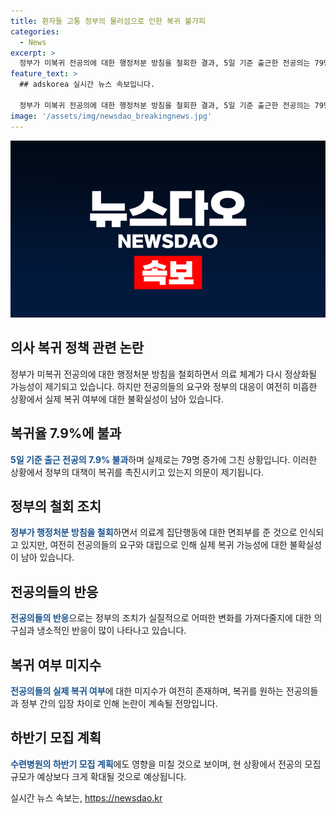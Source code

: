 ```yaml
---
title: 환자들 고통 정부의 물러섬으로 인한 복귀 불가피
categories:
  - News
excerpt: >
  정부가 미복귀 전공의에 대한 행정처분 방침을 철회한 결과, 5일 기준 출근한 전공의는 79명 증가한 1092명에 불과하였다. 하지만 의료 현장에서의 사례와 전공의의 요구 사항 등을 고려해 복귀 여부에 상관없이 행정처분을 하지 않기로 결정하면서, 의료 체계 정상화에 관심이 쏠리고 있다. 그러나 전공의들은 여전히 요구를 통해 정부와 대립하고 있어 실제 복귀 모습은 미지수다. 정부는 이번 조치로 전공의들이 확정될 것으로 기대하고 있지만, 의료 현장에서는 여전히 냉소적인 반응이 많이 나오고 있어 관심이 쏠리고 있다.
feature_text: >
  ## adskorea 실시간 뉴스 속보입니다.

  정부가 미복귀 전공의에 대한 행정처분 방침을 철회한 결과, 5일 기준 출근한 전공의는 79명 증가한 1092명에 불과하였다. 하지만 의료 현장에서의 사례와 전공의의 요구 사항 등을 고려해 복귀 여부에 상관없이 행정처분을 하지 않기로 결정하면서, 의료 체계 정상화에 관심이 쏠리고 있다. 그러나 전공의들은 여전히 요구를 통해 정부와 대립하고 있어 실제 복귀 모습은 미지수다. 정부는 이번 조치로 전공의들이 확정될 것으로 기대하고 있지만, 의료 현장에서는 여전히 냉소적인 반응이 많이 나오고 있어 관심이 쏠리고 있다.
image: '/assets/img/newsdao_breakingnews.jpg'
---
```


<p><img src="/assets/img/newsdao_breakingnews.jpg" alt="adskorea 속보" /></p>

<h2>의사 복귀 정책 관련 논란</h2>

<p data-ke-size="size16">정부가 미복귀 전공의에 대한 행정처분 방침을 철회하면서 의료 체계가 다시 정상화될 가능성이 제기되고 있습니다. 하지만 전공의들의 요구와 정부의 대응이 여전히 미흡한 상황에서 실제 복귀 여부에 대한 불확실성이 남아 있습니다.</p>

<h2>복귀율 7.9%에 불과</h2>

<p><b><span style="color: #1a5490;">5일 기준 출근 전공의 7.9% 불과</span></b>하며 실제로는 79명 증가에 그친 상황입니다. 이러한 상황에서 정부의 대책이 복귀를 촉진시키고 있는지 의문이 제기됩니다.</p>

<h2>정부의 철회 조치</h2>

<p><b><span style="color: #1a5490;">정부가 행정처분 방침을 철회</span></b>하면서 의료계 집단행동에 대한 면죄부를 준 것으로 인식되고 있지만, 여전히 전공의들의 요구와 대립으로 인해 실제 복귀 가능성에 대한 불확실성이 남아 있습니다.</p>

<h2>전공의들의 반응</h2>

<p><b><span style="color: #1a5490;">전공의들의 반응</span></b>으로는 정부의 조치가 실질적으로 어떠한 변화를 가져다줄지에 대한 의구심과 냉소적인 반응이 많이 나타나고 있습니다.</p>

<h2>복귀 여부 미지수</h2>

<p><b><span style="color: #1a5490;">전공의들의 실제 복귀 여부</span></b>에 대한 미지수가 여전히 존재하며, 복귀를 원하는 전공의들과 정부 간의 입장 차이로 인해 논란이 계속될 전망입니다.</p>

<h2>하반기 모집 계획</h2>

<p><b><span style="color: #1a5490;">수련병원의 하반기 모집 계획</span></b>에도 영향을 미칠 것으로 보이며, 현 상황에서 전공의 모집 규모가 예상보다 크게 확대될 것으로 예상됩니다.</p>
실시간 뉴스 속보는, <a href="https://newsdao.kr" rel="dofollow">https://newsdao.kr</a>


